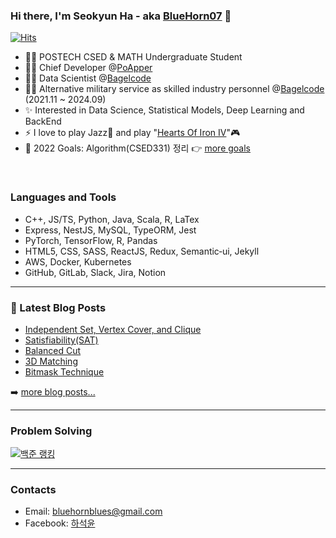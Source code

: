 ### Hi there, I'm Seokyun Ha - aka [BlueHorn07][website] 👋

[![Hits](https://hits.seeyoufarm.com/api/count/incr/badge.svg?url=https%3A%2F%2Fgithub.com%2FBlueHorn07%2FBlueHorn07&count_bg=%2379C83D&title_bg=%23555555&icon=&icon_color=%23E7E7E7&title=hits&edge_flat=false)](https://hits.seeyoufarm.com)

- 👨‍🎓 POSTECH CSED & MATH Undergraduate Student
- 👨‍💻 Chief Developer @[PoApper](https://club.poapper.com/)
- 👨‍🚀 Data Scientist @[Bagelcode](https://site.bagelcode.com/)
- 🐱‍👤 Alternative military service as skilled industry personnel @[Bagelcode](https://site.bagelcode.com/) (2021.11 ~ 2024.09)
- ✨ Interested in Data Science, Statistical Models, Deep Learning and BackEnd
- ⚡ I love to play Jazz🎺 and play "[Hearts Of Iron IV](https://www.heartsofiron4.com/en)"🎮
- 🥅 2022 Goals: Algorithm(CSED331) 정리 👉 [more goals](https://bluehorn07.github.io/2022/01/01/2022-goal.html)

<br />

### Languages and Tools

- C++, JS/TS, Python, Java, Scala, R, LaTex
- Express, NestJS, MySQL, TypeORM, Jest
- PyTorch, TensorFlow, R, Pandas
- HTML5, CSS, SASS, ReactJS, Redux, Semantic‑ui, Jekyll
- AWS, Docker, Kubernetes
- GitHub, GitLab, Slack, Jira, Notion

---

### 📕 Latest Blog Posts

<!-- BLOG-POST-LIST:START -->
- [Independent Set, Vertex Cover, and Clique](https://bluehorn07.github.io/computer_science/2022/05/08/independent-set-and-vertex-cover-and-clique.html)
- [Satisfiability&lpar;SAT&rpar;](https://bluehorn07.github.io/computer_science/2022/05/07/satisfiability.html)
- [Balanced Cut](https://bluehorn07.github.io/computer_science/2022/05/07/balanced-cut.html)
- [3D Matching](https://bluehorn07.github.io/computer_science/2022/05/07/3D-matching.html)
- [Bitmask Technique](https://bluehorn07.github.io/computer_science/2022/04/29/bitmask-technique.html)
<!-- BLOG-POST-LIST:END -->

➡️ [more blog posts...](https://bluehorn07.github.io/computer_science/)

---

### Problem Solving

[![백준 랭킹](http://mazassumnida.wtf/api/v2/generate_badge?boj=bluehorn07)](https://www.acmicpc.net/user/bluehorn07)

---

### Contacts

- Email: bluehornblues@gmail.com
- Facebook: [하석윤][facebook]

[website]: ttps://bluehorn07.dev/
[facebook]: https://www.facebook.com/profile.php?id=100005615439995
